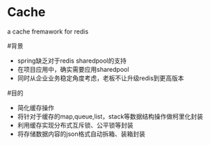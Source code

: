 # Cache
a cache fremawork for redis

#背景
- spring缺乏对于redis sharedpool的支持
- 在项目应用中，确实需要应用sharedpool
- 同时从企业业务稳定角度考虑，老板不让升级redis到更高版本

#目的
- 简化缓存操作
- 将针对于缓存的map,queue,list，stack等数据结构操作做柯里化封装
- 利用缓存实现分布式互斥锁、公平锁等封装
- 将存储数据内容的json格式自动拆箱、装箱封装
